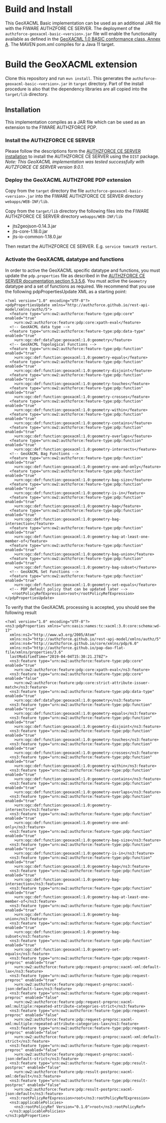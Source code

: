 # Build and Install
This GeoXACML Basic implementation can be used as an additional JAR file with the FIWARE AUTHZFORE CE SERVER. The deployment of the `authzforce-geoxacml-basic-<version>.jar` file will enable the functionality available as defined in the [GeoXACML 1.0 BASIC conformance class, Annex A](http://portal.opengeospatial.org/files/?artifact_id=42734). The MAVEN pom.xml compiles for a Java 11 target.

# Build the GeoXACML extension
Clone this repository and run `mvn install`. This generates the `authzforce-geoxacml-basic-<version>.jar` in `target` directory.
Part of the install procedure is also that the dependency libraries are all copied into the `target/lib` directory.

## Installation
This implementation compiles as a JAR file which can be used as an extension to the FIWARE AUTHZFORCE PDP.

### Install the AUTHZFORCE CE SERVER
Please follow the descriptions form the [AUTHZFORCE CE SERVER installation](https://authzforce-ce-fiware.readthedocs.io/en/latest/InstallationAndAdministrationGuide.html) to install the AUTHZFORCE CE SERVER using the `DIST` package. *Note: This GeoXACML implementation was tested successfully with AUTZFORCE CE SERVER version 9.0.1.*

### Deploy the GeoXACML AUTHZFORE PDP extension
Copy from the `target` directory the file `authzforce-geoxacml-basic-<version>.jar` into the FIWARE AUTHZFORCE CE SERVER directory `webapps/WEB-INF/lib`.

Copy from the `target/lib` directory the following files into the FIWARE AUTHZFORCE CE SERVER directory `webapps/WEB-INF/lib`

* jts2geojson-0.14.3.jar
* jts-core-1.18.0.jar
* jts-io-common-1.18.0.jar

Then restart the AUTHZFORCE CE SERVER. E.g. `service tomcat9 restart`.

### Activate the GeoXACML datatype and functions
In order to active the GeoXACML specific datatype and functions, you must update the `pdp.properties` file as described in the [AUTHZFORCE CE SERVER documentation section 5.3.5.6](https://authzforce-ce-fiware.readthedocs.io/en/latest/UserAndProgrammersGuide.html#policy-decision-pdp-properties). You must active the `Geometry` datatype and a set of functions as required. We recommend that you use the following pdpPropertiesUpdate XML as a starting point:


````
<?xml version="1.0" encoding="UTF-8"?>
<pdpPropertiesUpdate xmlns="http://authzforce.github.io/rest-api-model/xmlns/authz/5">
  <feature type="urn:ow2:authzforce:feature-type:pdp:core" enabled="true"
    >urn:ow2:authzforce:feature:pdp:core:xpath-eval</feature>
  <!-- GeoXACML data type -->
  <feature type="urn:ow2:authzforce:feature-type:pdp:data-type" enabled="true"
    >urn:ogc:def:dataType:geoxacml:1.0:geometry</feature>
  <!-- GeoXACML Topological Functions -->
  <feature type="urn:ow2:authzforce:feature-type:pdp:function" enabled="true"
    >urn:ogc:def:function:geoxacml:1.0:geometry-equals</feature>
  <feature type="urn:ow2:authzforce:feature-type:pdp:function" enabled="true"
    >urn:ogc:def:function:geoxacml:1.0:geometry-disjoint</feature>
  <feature type="urn:ow2:authzforce:feature-type:pdp:function" enabled="true"
    >urn:ogc:def:function:geoxacml:1.0:geometry-touches</feature> 
  <feature type="urn:ow2:authzforce:feature-type:pdp:function" enabled="true"
    >urn:ogc:def:function:geoxacml:1.0:geometry-crosses</feature> 
  <feature type="urn:ow2:authzforce:feature-type:pdp:function" enabled="true"
    >urn:ogc:def:function:geoxacml:1.0:geometry-within</feature>
  <feature type="urn:ow2:authzforce:feature-type:pdp:function" enabled="true"
    >urn:ogc:def:function:geoxacml:1.0:geometry-contains</feature>
  <feature type="urn:ow2:authzforce:feature-type:pdp:function" enabled="true"
    >urn:ogc:def:function:geoxacml:1.0:geometry-overlaps</feature>
  <feature type="urn:ow2:authzforce:feature-type:pdp:function" enabled="true"
    >urn:ogc:def:function:geoxacml:1.0:geometry-intersects</feature>
  <!-- GeoXACML Bag Functions --> 
  <feature type="urn:ow2:authzforce:feature-type:pdp:function" enabled="true"
    >urn:ogc:def:function:geoxacml:1.0:geometry-one-and-only</feature>
  <feature type="urn:ow2:authzforce:feature-type:pdp:function" enabled="true"
    >urn:ogc:def:function:geoxacml:1.0:geometry-bag-size</feature>
  <feature type="urn:ow2:authzforce:feature-type:pdp:function" enabled="true"
    >urn:ogc:def:function:geoxacml:1.0:geometry-is-in</feature>
  <feature type="urn:ow2:authzforce:feature-type:pdp:function" enabled="true"
    >urn:ogc:def:function:geoxacml:1.0:geometry-bag</feature>  
  <feature type="urn:ow2:authzforce:feature-type:pdp:function" enabled="true"
    >urn:ogc:def:function:geoxacml:1.0:geometry-bag-intersection</feature>
  <feature type="urn:ow2:authzforce:feature-type:pdp:function" enabled="true"
    >urn:ogc:def:function:geoxacml:1.0:geometry-bag-at-least-one-member-of</feature>
  <feature type="urn:ow2:authzforce:feature-type:pdp:function" enabled="true"
    >urn:ogc:def:function:geoxacml:1.0:geometry-bag-union</feature>
  <feature type="urn:ow2:authzforce:feature-type:pdp:function" enabled="true"
    >urn:ogc:def:function:geoxacml:1.0:geometry-bag-subset</feature>
  <!-- GeoXACML Set Functions -->
  <feature type="urn:ow2:authzforce:feature-type:pdp:function" enabled="true"
    >urn:ogc:def:function:geoxacml:1.0:geometry-set-equals</feature>
  <!-- PDP default policy that can be updated later -->
   <rootPolicyRefExpression>root</rootPolicyRefExpression>
</pdpPropertiesUpdate>
````

To verify that the GeoXACML processing is accepted, you should see the following result

````
<?xml version="1.0" encoding="UTF-8"?>
<ns3:pdpProperties xmlns="urn:oasis:names:tc:xacml:3.0:core:schema:wd-17"
  xmlns:ns2="http://www.w3.org/2005/Atom"
  xmlns:ns3="http://authzforce.github.io/rest-api-model/xmlns/authz/5"
  xmlns:ns4="http://authzforce.github.io/core/xmlns/pdp/6.0"
  xmlns:ns5="http://authzforce.github.io/pap-dao-flat-file/xmlns/properties/3.6"
  lastModifiedTime="2019-04-04T15:30:21.278Z">
  <ns3:feature type="urn:ow2:authzforce:feature-type:pdp:core" enabled="true"
    >urn:ow2:authzforce:feature:pdp:core:xpath-eval</ns3:feature>
  <ns3:feature type="urn:ow2:authzforce:feature-type:pdp:core" enabled="false"
    >urn:ow2:authzforce:feature:pdp:core:strict-attribute-issuer-match</ns3:feature>
  <ns3:feature type="urn:ow2:authzforce:feature-type:pdp:data-type" enabled="true"
    >urn:ogc:def:dataType:geoxacml:1.0:geometry</ns3:feature>
  <ns3:feature type="urn:ow2:authzforce:feature-type:pdp:function" enabled="true"
    >urn:ogc:def:function:geoxacml:1.0:geometry-equals</ns3:feature>
  <ns3:feature type="urn:ow2:authzforce:feature-type:pdp:function" enabled="true"
    >urn:ogc:def:function:geoxacml:1.0:geometry-disjoint</ns3:feature>
  <ns3:feature type="urn:ow2:authzforce:feature-type:pdp:function" enabled="true"
    >urn:ogc:def:function:geoxacml:1.0:geometry-touches</ns3:feature>
  <ns3:feature type="urn:ow2:authzforce:feature-type:pdp:function" enabled="true"
    >urn:ogc:def:function:geoxacml:1.0:geometry-crosses</ns3:feature>
  <ns3:feature type="urn:ow2:authzforce:feature-type:pdp:function" enabled="true"
    >urn:ogc:def:function:geoxacml:1.0:geometry-within</ns3:feature>
  <ns3:feature type="urn:ow2:authzforce:feature-type:pdp:function" enabled="true"
    >urn:ogc:def:function:geoxacml:1.0:geometry-contains</ns3:feature>
  <ns3:feature type="urn:ow2:authzforce:feature-type:pdp:function" enabled="true"
    >urn:ogc:def:function:geoxacml:1.0:geometry-overlaps</ns3:feature>
  <ns3:feature type="urn:ow2:authzforce:feature-type:pdp:function" enabled="true"
    >urn:ogc:def:function:geoxacml:1.0:geometry-intersects</ns3:feature>
  <ns3:feature type="urn:ow2:authzforce:feature-type:pdp:function" enabled="true"
    >urn:ogc:def:function:geoxacml:1.0:geometry-one-and-only</ns3:feature>
  <ns3:feature type="urn:ow2:authzforce:feature-type:pdp:function" enabled="true"
    >urn:ogc:def:function:geoxacml:1.0:geometry-bag-size</ns3:feature>
  <ns3:feature type="urn:ow2:authzforce:feature-type:pdp:function" enabled="true"
    >urn:ogc:def:function:geoxacml:1.0:geometry-is-in</ns3:feature>
  <ns3:feature type="urn:ow2:authzforce:feature-type:pdp:function" enabled="true"
    >urn:ogc:def:function:geoxacml:1.0:geometry-bag</ns3:feature>
  <ns3:feature type="urn:ow2:authzforce:feature-type:pdp:function" enabled="true"
    >urn:ogc:def:function:geoxacml:1.0:geometry-bag-intersection</ns3:feature>
  <ns3:feature type="urn:ow2:authzforce:feature-type:pdp:function" enabled="true"
    >urn:ogc:def:function:geoxacml:1.0:geometry-bag-at-least-one-member-of</ns3:feature>
  <ns3:feature type="urn:ow2:authzforce:feature-type:pdp:function" enabled="true"
    >urn:ogc:def:function:geoxacml:1.0:geometry-bag-union</ns3:feature>
  <ns3:feature type="urn:ow2:authzforce:feature-type:pdp:function" enabled="true"
    >urn:ogc:def:function:geoxacml:1.0:geometry-bag-subset</ns3:feature>
  <ns3:feature type="urn:ow2:authzforce:feature-type:pdp:function" enabled="true"
    >urn:ogc:def:function:geoxacml:1.0:geometry-set-equals</ns3:feature>
  <ns3:feature type="urn:ow2:authzforce:feature-type:pdp:request-preproc" enabled="true"
    >urn:ow2:authzforce:feature:pdp:request-preproc:xacml-xml:default-lax</ns3:feature>
  <ns3:feature type="urn:ow2:authzforce:feature-type:pdp:request-preproc" enabled="true"
    >urn:ow2:authzforce:feature:pdp:request-preproc:xacml-json:default-lax</ns3:feature>
  <ns3:feature type="urn:ow2:authzforce:feature-type:pdp:request-preproc" enabled="false"
    >urn:ow2:authzforce:feature:pdp:request-preproc:xacml-xml:multiple:repeated-attribute-categories-strict</ns3:feature>
  <ns3:feature type="urn:ow2:authzforce:feature-type:pdp:request-preproc" enabled="false"
    >urn:ow2:authzforce:feature:pdp:request-preproc:xacml-xml:multiple:repeated-attribute-categories-lax</ns3:feature>
  <ns3:feature type="urn:ow2:authzforce:feature-type:pdp:request-preproc" enabled="false"
    >urn:ow2:authzforce:feature:pdp:request-preproc:xacml-xml:default-strict</ns3:feature>
  <ns3:feature type="urn:ow2:authzforce:feature-type:pdp:request-preproc" enabled="false"
    >urn:ow2:authzforce:feature:pdp:request-preproc:xacml-json:default-strict</ns3:feature>
  <ns3:feature type="urn:ow2:authzforce:feature-type:pdp:result-postproc" enabled="false"
    >urn:ow2:authzforce:feature:pdp:result-postproc:xacml-xml:default</ns3:feature>
  <ns3:feature type="urn:ow2:authzforce:feature-type:pdp:result-postproc" enabled="false"
    >urn:ow2:authzforce:feature:pdp:result-postproc:xacml-json:default</ns3:feature>
  <ns3:rootPolicyRefExpression>root</ns3:rootPolicyRefExpression>
  <ns3:applicablePolicies>
    <ns3:rootPolicyRef Version="0.1.0">root</ns3:rootPolicyRef>
  </ns3:applicablePolicies>
</ns3:pdpProperties>
```` 
